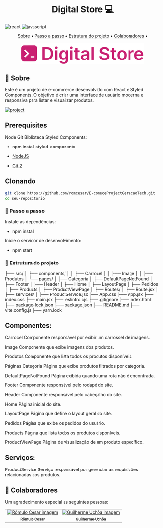 [JAVASCRIPT__BADGE]: https://img.shields.io/badge/Javascript-000?style=for-the-badge&logo=javascript
[REACT__BADGE]: https://img.shields.io/badge/React-005CFE?style=for-the-badge&logo=react
[HTML5]: (https://img.shields.io/badge/html5-%23E34F26.svg?style=for-the-badge&logo=html5&logoColor=white)
[ForTheBadge uses-css]:(http://ForTheBadge.com/images/badges/uses-css.svg)]
[PROJECT__BADGE]: https://img.shields.io/badge/📱Visit_this_project-000?style=for-the-badge&logo=project
[PROJECT__URL]: https://github.com/romcesar/E-comeceProjectGeracaoTech.git

<h1 align="center" style="font-weight: bold;">Digital Store 💻</h1>

![react][REACT__BADGE]
![javascript][JAVASCRIPT__BADGE]

<p align="center">
 <a href="#about">Sobre</a> • 
 <a href="#started">Passo a passo</a> • 
  <a href="#started">Estrutura do projeto</a> • 
  <a href="#colab">Colaboradores</a> •
</p>


<p align="center">
    <img src="src/assets/logo-header.svg" alt="Image Example" width="400px">
</p>

<h2 id="started">📌 Sobre</h2>

Este é um projeto de e-commerce desenvolvido com React e Styled Components. O objetivo é criar uma interface de usuário moderna e responsiva para listar e visualizar produtos.

[![project][PROJECT__BADGE]][PROJECT__URL]

<h2>Prerequisites</h2>

Node
Git
Biblioteca Styled Components:

- npm install styled-components

- [NodeJS](https://github.com/)
- [Git 2](https://github.com)

<h2>Clonando</h2>

```bash
git clone https://github.com/romcesar/E-comeceProjectGeracaoTech.git
cd seu-repositorio
```

<h3 id="started">🚀 Passo a passo</h3>

Instale as dependências:
- npm install

Inicie o servidor de desenvolvimento:
- npm start

<h3 id="routes">📍 Estrutura do projeto</h3>

├── src/
│   ├── components/
│   │   ├── Carrocel
│   │   ├── Image
│   │   ├── Produtos
│   └── pages/
│       ├── Categoria
│       ├── DefaultPageNotFound
│       ├── Footer
│       ├── Header
│       ├── Home
│       ├── LayoutPage
│       ├── Pedidos
│       ├── Products
│       ├── ProductViewPage
│   ├── Routes/
│       ├── Route.jsx
│   ├── services/
│       ├── ProductService.jsx
├── App.css
├── App.jsx
├── index.css
├── main.jsx
├── .eslintrc.cjs
├── .gitignore
├── index.html
├── package-lock.json
├── package.json
├── README.md
├── vite.config.js
├── yarn.lock

## Componentes:

Carrocel
Componente responsável por exibir um carrossel de imagens.

Image
Componente que exibe imagens dos produtos.

Produtos
Componente que lista todos os produtos disponíveis.

Páginas
Categoria
Página que exibe produtos filtrados por categoria.

DefaultPageNotFound
Página exibida quando uma rota não é encontrada.

Footer
Componente responsável pelo rodapé do site.

Header
Componente responsável pelo cabeçalho do site.

Home
Página inicial do site.

LayoutPage
Página que define o layout geral do site.

Pedidos
Página que exibe os pedidos do usuário.

Products
Página que lista todos os produtos disponíveis.

ProductViewPage
Página de visualização de um produto específico.

## Serviços:

ProductService
Serviço responsável por gerenciar as requisições relacionadas aos produtos.

<h2 id="colab">🤝 Colaboradores</h2>

Um agradecimento especial as seguintes pessoas:

<table>
  <tr>
    <td align="center">
      <a href="#">
        <img src=""C:\Users\Hanye\Downloads\ROMIM.jpg"" width="100px;" alt="Rômulo Cesar imagem"/><br>
        <sub>
          <b>Rômulo Cesar</b>
        </sub>
      </a>
    </td>
    <td align="center">
      <a href="#">
        <img src=""C:\Users\Hanye\Downloads\HANYEL.jpg"" width="100px;" alt="Guilherme Uchôa imagem"/><br>
        <sub>
          <b>Guilherme Uchôa</b>
        </sub>
      </a>
    </td>
  </tr>
</table>
